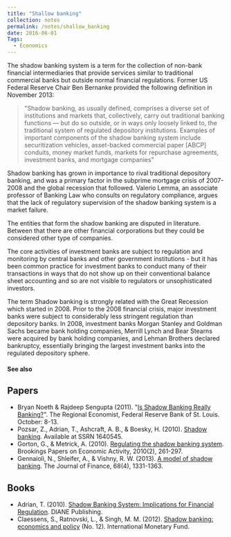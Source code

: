 ```yaml
---
title: "Shallow banking"
collection: notes
permalink: /notes/shallow_banking
date: 2016-06-01
Tags:
  - Economics
---
```


The shadow banking system is a term for the collection of non-bank financial intermediaries that provide services similar to traditional commercial banks but outside normal financial regulations. Former US Federal Reserve Chair Ben Bernanke provided the following definition in November 2013:

> "Shadow banking, as usually defined, comprises a diverse set of institutions and markets that, collectively, carry out traditional banking functions — but do so outside, or in ways only loosely linked to, the traditional system of regulated depository institutions. Examples of important components of the shadow banking system include securitization vehicles, asset-backed commercial paper [ABCP] conduits, money market funds, markets for repurchase agreements, investment banks, and mortgage companies"

Shadow banking has grown in importance to rival traditional depository banking, and was a primary factor in the subprime mortgage crisis of 2007-2008 and the global recession that followed. Valerio Lemma, an associate professor of Banking Law who consults on regulatory compliance, argues that the lack of regulatory supervision of the shadow banking system is a market failure.

The entities that form the shadow banking are disputed in literature. Between that there are other financial corporations but they could be considered other type of companies.

The core activities of investment banks are subject to regulation and monitoring by central banks and other government institutions - but it has been common practice for investment banks to conduct many of their transactions in ways that do not show up on their conventional balance sheet accounting and so are not visible to regulators or unsophisticated investors.

The term Shadow banking is strongly related with the Great Recession which started in 2008. Prior to the 2008 financial crisis, major investment banks were subject to considerably less stringent regulation than depository banks. In 2008, investment banks Morgan Stanley and Goldman Sachs became bank holding companies, Merrill Lynch and Bear Stearns were acquired by bank holding companies, and Lehman Brothers declared bankruptcy, essentially bringing the largest investment banks into the regulated depository sphere.


#### See also





## Papers
* Bryan Noeth & Rajdeep Sengupta (2011). "[Is Shadow Banking Really Banking?](https://www.stlouisfed.org/Publications/Regional-Economist/October-2011/Is-Shadow-Banking-Really-Banking)". The Regional Economist, Federal Reserve Bank of St. Louis. October: 8-13.
* Pozsar, Z., Adrian, T., Ashcraft, A. B., & Boesky, H. (2010). [Shadow banking](http://citeseerx.ist.psu.edu/viewdoc/download?doi=10.1.1.178.7070&rep=rep1&type=pdf). Available at SSRN 1640545.
* Gorton, G., & Metrick, A. (2010). [Regulating the shadow banking system](http://www.brookings.edu/~/media/Research/Files/Articles/2010/9/bpea%20fall%20summary%20romer%20wolfers/2010b_bpea_gorton.PDF). Brookings Papers on Economic Activity, 2010(2), 261-297.
* Gennaioli, N., Shleifer, A., & Vishny, R. W. (2013). [A model of shadow banking](https://repositori.upf.edu/bitstream/handle/10230/19874/1283.pdf?sequence=1). The Journal of Finance, 68(4), 1331-1363.


## Books
* Adrian, T. (2010). [Shadow Banking System: Implications for Financial Regulation](). DIANE Publishing.
* Claessens, S., Ratnovski, L., & Singh, M. M. (2012). [Shadow banking: economics and policy](https://www.goodreads.com/book/show/20657830-shadow-banking) (No. 12). International Monetary Fund.


